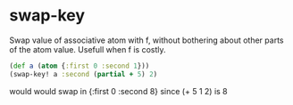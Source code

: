 # swap-key
Swap value of associative atom with f, without bothering about other parts of the atom value. Usefull when f is costly.

```clojure
(def a (atom {:first 0 :second 1}))
(swap-key! a :second (partial + 5) 2)
```
would would swap in {:first 0 :second 8} since (+ 5 1 2) is 8
